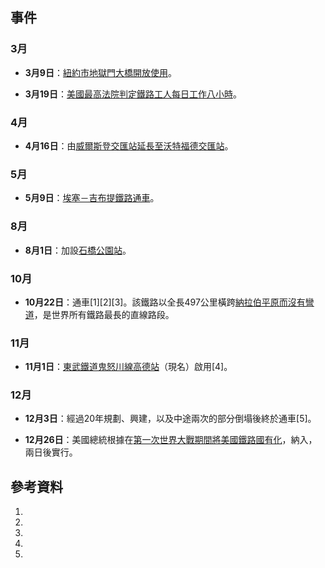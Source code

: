 ## 事件

### 3月

  - **3月9日**：[紐約市](https://zh.wikipedia.org/wiki/紐約市 "wikilink")[地獄門大橋開放使用](https://zh.wikipedia.org/wiki/地獄門大橋 "wikilink")。

  - **3月19日**：[美國最高法院判定鐵路工人每日工作八小時](https://zh.wikipedia.org/wiki/美國最高法院 "wikilink")。

### 4月

  - **4月16日**：由[威爾斯登交匯站延長至](../Page/威爾斯登交匯站.md "wikilink")[沃特福德交匯站](../Page/沃特福德交匯站.md "wikilink")。

### 5月

  - **5月9日**：[埃塞－吉布提鐵路通車](https://zh.wikipedia.org/wiki/埃塞－吉布提鐵路 "wikilink")。

### 8月

  - **8月1日**：加設[石橋公園站](../Page/石橋公園站.md "wikilink")。

### 10月

  - **10月22日**：通車\[1\]\[2\]\[3\]。該鐵路以全長497公里橫跨[納拉伯平原而沒有彎道](https://zh.wikipedia.org/wiki/納拉伯平原 "wikilink")，是世界所有鐵路最長的直線路段。

### 11月

  - **11月1日**：[東武鐵道](../Page/東武鐵道.md "wikilink")[鬼怒川線高德站](../Page/鬼怒川線.md "wikilink")（現名）啟用\[4\]。

### 12月

  - **12月3日**：經過20年規劃、興建，以及中途兩次的部分倒塌後終於通車\[5\]。

  - **12月26日**：美國總統根據在[第一次世界大戰期間將美國鐵路國有化](https://zh.wikipedia.org/wiki/第一次世界大戰 "wikilink")，納入，兩日後實行。

## 參考資料

1.
2.
3.
4.
5.